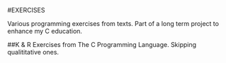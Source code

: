 #EXERCISES

Various programming exercises from texts. Part of a long term project to
enhance my C education.

##K & R
Exercises from The C Programming Language. Skipping qualititative ones.
